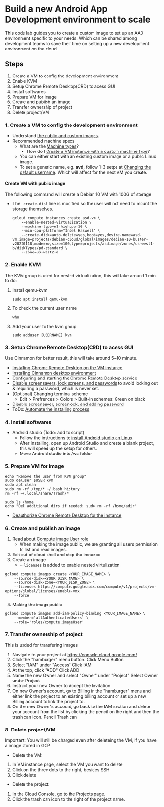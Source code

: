 # Build a new Android App Development environment to scale
This code lab guides you to create a custom image to set up an AAD environment
specific to your needs. Which can be shared among development teams to save
their time on setting up a new development environment on the cloud.

## Steps
1. Create a VM to config the development environment
2. Enable KVM
3. Setup Chrome Remote Desktop(CRD) to acess GUI
4. Install softwares
5. Prepare VM for image
6. Create and publish an image
7. Transfer ownership of project
8. Delete project/VM

### 1. Create a VM to config the development environment
- Understand [the public and custom images](https://cloud.google.com/compute/docs/images).
- Recommended machine specs
  - What are the [Machine types](https://cloud.google.com/compute/docs/machine-types)?
    - How do I [Create a VM instance with a custom machine type](https://cloud.google.com/compute/docs/instances/creating-instance-with-custom-machine-type#create)?
  - You can either start with an existing custom image or a public Linux image.
  - To set a generic name, e.g. **avd**, follow 1-3 setps at [Changing the default username](https://cloud.google.com/compute/docs/ssh-in-browser#changing_the_default_username).
  Which will affect for the next VM you create.

#### Create VM with public image
The following command will create a Debian 10 VM with 100G of storage
- The ``` create-disk``` line is modified so the user will not need to mount the storage themselves.
	```
	gcloud compute instances create asd-vm \
		--enable-nested-virtualization \
		--machine-type=n1-highcpu-16 \
		--min-cpu-platform="Intel Haswell" \
		--create-disk=auto-delete=yes,boot=yes,device-name=asd-vm,image=projects/debian-cloud/global/images/debian-10-buster-v20220118,mode=rw,size=100,type=projects/asdimage/zones/us-west1-b/diskTypes/pd-standard \
		--zone=us-west2-a
	```

### 2. Enable KVM
The KVM group is used for nested virtualization, this will take around 1 min to do:
1. Install qemu-kvm
	```
	sudo apt install qemu-kvm
	```
2. To check the current user name
	```
	who
	```
3. Add your user to the kvm group
	```
	sudo adduser [USERNAME] kvm
	```
### 3. Setup Chrome Remote Desktop(CRD) to acess GUI

Use Cinnamon for better result, this will take around 5~10 minute.
- [Installing Chrome Remote Desktop on the VM instance](https://cloud.google.com/architecture/chrome-desktop-remote-on-compute-engine#installing_chrome_remote_desktop_on_the_vm_instance)
- [Installing Cinnamon desktop environment](https://cloud.google.com/architecture/chrome-desktop-remote-on-compute-engine#installing_an_x_windows_system_desktop_environment)
- [Configuring and starting the Chrome Remote Desktop service](https://cloud.google.com/architecture/chrome-desktop-remote-on-compute-engine#configuring_and_starting_the_chrome_remote_desktop_service)
- [Disable screensavers, lock screens, and passwords](https://cloud.google.com/architecture/chrome-desktop-remote-on-compute-engine#cinnamon_1)
to avoid locking out & requiring a password, which is never set.
- (Optional) Changing terminal scheme
  - Edit > Prefrences > Colors > Built-in schemes: Green on black
- [Disable screensaver, screenlock, and adding password](https://cloud.google.com/architecture/chrome-desktop-remote-on-compute-engine#disable_screensavers_lock_screens_and_passwords)
- ToDo: [Automate the installing process](https://cloud.google.com/architecture/chrome-desktop-remote-on-compute-engine#automating_the_installation_process)

### 4. Install softwares
- Android studio (Todo: add to script)
  - Follow the instructions to [install Android studio on Linux](https://developer.android.com/studio/install#linux)
  - After installing, open up Android Studio and create a blank project, this will speed up the setup for others.
  - Move Android studio into /ws folder


### 5. Prepare VM for image
  ```
  echo "Remove the user from KVM group"
  sudo deluser $USER kvm
  sudo apt clean
  sudo rm -rf /tmp/* ~/.bash_history
  rm -rf ~/.local/share/Trash/*

  sudo ls /home
  echo "Del additional dirs if needed: sudo rm -rf /home/adir"

  ```

- [Deauthorize Chrome Remote Desktop for the instance](https://cloud.google.com/architecture/chrome-desktop-remote-on-compute-engine#deauthorize_chrome_remote_desktop_for_the_instance)

### 6. Create and publish an image
1. Read about [Compute image User role](https://cloud.google.com/compute/docs/access/iam#compute.imageUser)
    - When making the image public, we are granting all users permission to list and read images.
2. Exit out of cloud shell and stop the instance
3. Create an image
    - ```--licenses``` is added to enable nested virtulization
```
gcloud compute images create <YOUR_IMAGE_NAME> \
    --source-disk=<YOUR_DISK_NAME> \
    --source-disk-zone=<YOUR_DISK_ZONE> \
    --licenses https://compute.googleapis.com/compute/v1/projects/vm-options/global/licenses/enable-vmx
    --force
```
4. Making the image public
```
gcloud compute images add-iam-policy-binding <YOUR_IMAGE_NAME> \
    --member='allAuthenticatedUsers' \
    --role='roles/compute.imageUser'
```

### 7. Transfer ownership of project
This is usded for transfering images
1. Navigate to your project at https://console.cloud.google.com/
2. Click the "hamburger" menu button. Click Menu Button
3. Select "IAM" under "Access" Click IAM
4. At the top, click "ADD" Click ADD
5. Name the new Owner and select "Owner" under "Project" Select Owner under Project
6. Instruct your new Owner to Accept the Invitation
7. On new Owner's account, go to Billing in the "hamburger" menu and either link the project to an existing billing account or set up a new Billing account to link the project to.
8. On the new Owner's account, go back to the IAM section and delete your account from the list by clicking the pencil on the right and then the trash can icon. Pencil Trash can



### 8. Delete project/VM
Important: You will still be charged even after deleteing the VM, if you have a image stored in GCP
- Delete the VM:
1. In VM instance page, select the VM you want to delete
2. Click on the three dots to the right, besides SSH
3. Click delete
- Delete the project:
1. In the Cloud Console, go to the Projects page.
2. Click the trash can icon to the right of the project name.
